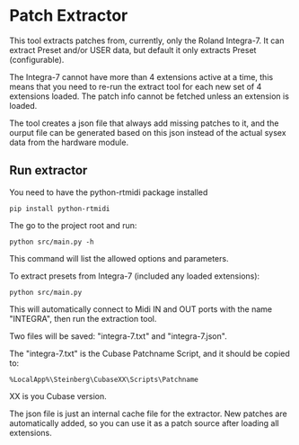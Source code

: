 # Patch Extractor

This tool extracts patches from, currently, only the Roland Integra-7.
It can extract Preset and/or USER data, but default it only extracts Preset (configurable).

The Integra-7 cannot have more than 4 extensions active at a time, this means that you need to re-run the extract
tool for each new set of 4 extensions loaded. The patch info cannot be fetched unless an extension is loaded.

The tool creates a json file that always add missing patches to it, and the ourput file can be generated
based on this json instead of the actual sysex data from the hardware module.

## Run extractor

You need to have the python-rtmidi package installed

```
pip install python-rtmidi
```

The go to the project root and run:

    python src/main.py -h

This command will list the allowed options and parameters.

To extract presets from Integra-7 (included any loaded extensions):

    python src/main.py

This will automatically connect to Midi IN and OUT ports with the name "INTEGRA", then run the extraction tool.

Two files will be saved: "integra-7.txt" and "integra-7.json".

The "integra-7.txt" is the Cubase Patchname Script, and it should be copied to:

    %LocalApp%\Steinberg\CubaseXX\Scripts\Patchname

XX is you Cubase version.


The json file is just an internal cache file for the extractor. New patches are automatically added, so you can use it as a
patch source after loading all extensions.


